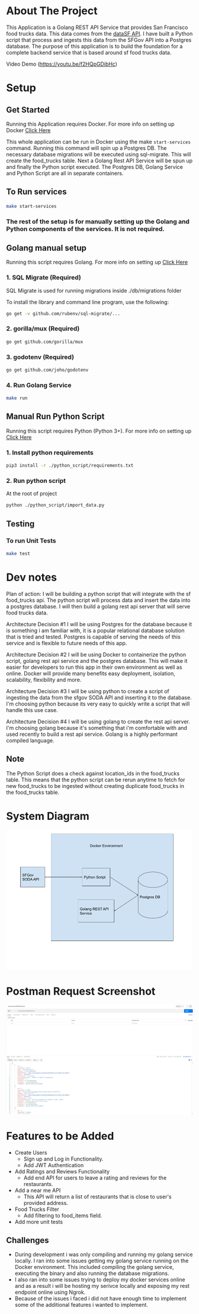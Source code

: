 
# About The Project

This Application is a Golang REST API Service that provides San Francisco food trucks data. This data comes from the [dataSF API](https://data.sfgov.org/resource/rqzj-sfat.json). I have built a Python script that process and ingests this data from the SFGov API into a Postgres database. The purpose of this application is to build the foundation for a complete backend service that is based around sf food trucks data. 

Video Demo (https://youtu.be/f2HQpGDibHc)

# Setup

## Get Started
Running this Application requires Docker. For more info on setting up Docker  [Click Here](https://docs.docker.com/get-docker/)

This whole application can be run in Docker using the make `start-services` command. Running this command will spin up a Postgres DB. The necessary database migrations will be executed using sql-migrate. This will create the food_trucks table. Next a Golang Rest API Service will be spun up  and finally the Python script executed. The Postgres DB, Golang Service and Python Script are all in separate containers.
## To Run services
```bash
make start-services
```

### The rest of the setup is for manually setting up the Golang and Python components of the services. It is not required.

## Golang manual setup
Running this script requires Golang. For more info on setting up  [Click Here](https://go.dev/doc/install)
### 1. SQL Migrate (Required)
SQL Migrate is used for running migrations inside ./db/migrations folder

To install the library and command line program, use the following:

```bash
go get -v github.com/rubenv/sql-migrate/...
```
### 2. gorilla/mux (Required)

```bash
go get github.com/gorilla/mux
```
### 3. godotenv (Required)

```bash
go get github.com/joho/godotenv
```
### 4. Run Golang Service
```bash
make run
```

## Manual Run Python Script
Running this script requires Python (Python 3+). For more info on setting up  [Click Here](https://www.python.org/downloads/)
### 1. Install python requirements
```bash
pip3 install -r ./python_script/requirements.txt
```
### 2. Run python script
At the root of project
```bash
python ./python_script/import_data.py
```

## Testing
### To run Unit Tests
```bash
make test
```
# Dev notes

Plan of action:
I will be building a python script that will integrate with the sf food_trucks api. The python script will process data and insert the data into a postgres database. I will then build a golang rest api server that will serve food trucks data.

Architecture Decision #1 
I will be using Postgres for the database because it is something i am familiar with, it is a popular relational database solution that is tried and tested. Postgres is capable of serving the needs of this service and is flexible to future needs of this app.

Architecture Decision #2
I will be using Docker to containerize the python script, golang rest api service and the postgres database. This will make it easier for developers to run this app in their own environment as well as online. Docker will provide many benefits easy deployment, isolation, scalability, flexibility and more.

Architecture Decision #3
I will be using python to create a script of ingesting the data from the sfgov SODA API and inserting it to the database. I'm choosing python because its very easy to quickly write a script that will handle this use case.

Architecture Decision #4 
I will be using golang to create the rest api server. I'm choosing golang because it's something that i'm comfortable with and used recently to build a rest api service. Golang is a highly performant compiled language. 

## Note

The Python Script does a check against location_ids in the food_trucks table. This means that the python script can be rerun anytime to fetch for new food_trucks to be ingested without creating duplicate food_trucks in the food_trucks table.



# System Diagram
![Screenshot](EngineeringAssesmentDiagram.png)

# Postman Request Screenshot
![Screenshot](PostmanReqSC.png)


# Features to be Added
- Create Users
    - Sign up and Log in Functionality.
    - Add JWT Authentication
- Add Ratings and Reviews Functionality
    - Add end API for users to leave a rating and reviews for the restaurants.
- Add a near me API
    - This API will return a list of restaurants that is close to user's provided address.
- Food Trucks Filter
    - Add filtering to food_items field.
- Add more unit tests

## Challenges
- During development i was only compiling and running my golang service locally. I ran into some issues getting my golang service running on the Docker environment. This included compiling the golang service, executing the binary and also running the database migrations.
- I also ran into some issues trying to deploy my docker services online and as a result i will be hosting my serivce locally and exposing my rest endpoint online using Ngrok.
-  Because of the issues i faced i did not have enough time to implement some of the additional features i wanted to implement.